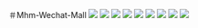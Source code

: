 ＃Mhm-Wechat-Mall
![](README_files/1.jpg)
![](README_files/2.jpg)
![](README_files/3.jpg)
![](README_files/4.jpg)
![](README_files/5.jpg)
![](README_files/6.jpg)
![](README_files/7.jpg)
![](README_files/8.jpg)
![](README_files/9.jpg)